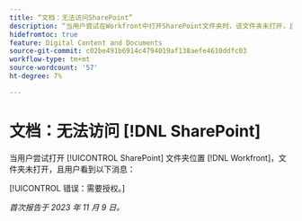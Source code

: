 ```yaml
---
title: “文档：无法访问SharePoint”
description: “当用户尝试在Workfront中打开SharePoint文件夹时，该文件夹未打开，且用户看到一条消息。”
hidefromtoc: true
feature: Digital Content and Documents
source-git-commit: c02be491b6914c4794019af138aefe4610ddfc03
workflow-type: tm+mt
source-wordcount: '57'
ht-degree: 7%

---
```



# 文档：无法访问 [!DNL SharePoint]

<!--WF and WFP-->

当用户尝试打开 [!UICONTROL SharePoint] 文件夹位置 [!DNL Workfront]，文件夹未打开，且用户看到以下消息：

[!UICONTROL 错误：需要授权。]

_首次报告于 2023 年 11 月 9 日。_
